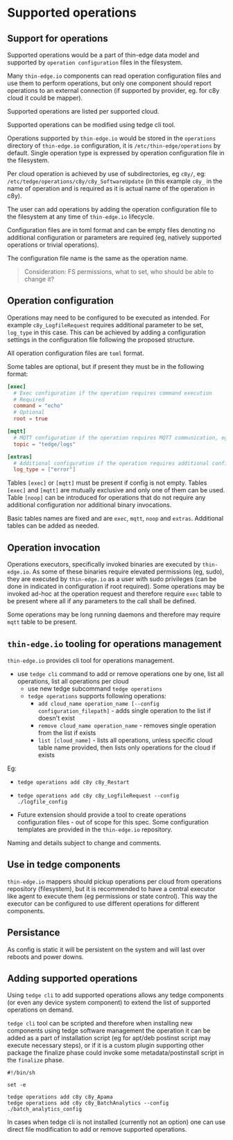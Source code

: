 # Supported operations

## Support for operations

Supported operations would be a part of thin-edge data model and supported by `operation configuration` files in the filesystem.

Many `thin-edge.io` components can read operation configuration files and use them to perform operations, but only one component should report operations to an external connection (if supported by provider, eg. for c8y cloud it could be mapper).

Supported operations are listed per supported cloud.

Supported operations can be modified using tedge cli tool.

Operations supported by `thin-edge.io` would be stored in the `operations` directory of `thin-edge.io` configuration, it is `/etc/thin-edge/operations` by default.
Single operation type is expressed by operation configuration file in the filesystem.


Per cloud operation is achieved by use of subdirectories, eg `c8y/`, eg: `/etc/tedge/operations/c8y/c8y_SoftwareUpdate` (in this example `c8y_` in the name of operation and is required as it is actual name of the operation in c8y).

The user can add operations by adding the operation configuration file to the filesystem at any time of `thin-edge.io` lifecycle.

Configuration files are in toml format and can be empty files denoting no additional configuration or parameters are required (eg, natively supported operations or trivial operations).

The configuration file name is the same as the operation name.

> Consideration: FS permissions, what to set, who should be able to change it?

## Operation configuration

Operations may need to be configured to be executed as intended. For example `c8y_LogfileRequest` requires additional parameter to be set, `log_type` in this case. This can be achieved by adding a configuration settings in the configuration file following the proposed structure.

All operation configuration files are `toml` format.

Some tables are optional, but if present they must be in the following format:

```toml
[exec]
  # Exec configuration if the operation requires command execution
  # Required
  command = "echo"
  # Optional
  root = true

[mqtt]
  # MQTT configuration if the operation requires MQTT communication, eg forwarding message JSON on the bus
  topic = "tedge/logs"

[extras]
  # Additional configuration if the operation requires additional configuration
  log_type = ["error"]
```

Tables `[exec]` or `[mqtt]` must be present if config is not empty.
Tables `[exec]` and `[mqtt]` are mutually exclusive and only one of them can be used.
Table `[noop]` can be introduced for operations that do not require any additional configuration nor additional binary invocations.

Basic tables names are fixed and are `exec`, `mqtt`, `noop` and `extras`. Additional tables can be added as needed.

## Operation invocation

Operations executors, specifically invoked binaries are executed by `thin-edge.io`. As some of these binaries require elevated permissions (eg, sudo), they are executed by `thin-edge.io` as a user with sudo privileges (can be done in indicated in configuration if root required).
Some operations may be invoked ad-hoc at the operation request and therefore require `exec` table to be present where all if any parameters to the call shall be defined.

Some operations may be long running daemons and therefore may require `mqtt` table to be present.

## `thin-edge.io` tooling for operations management

`thin-edge.io` provides cli tool for operations management.

* use `tedge cli` command to add or remove operations one by one, list all operations, list all operations per cloud
  * use new tedge subcommand `tedge operations`
  * `tedge operations` supports following operations:
    * `add cloud_name operation_name [--config configuration_filepath]` - adds single operation to the list if doesn't exist
    * `remove cloud_name operation_name` - removes single operation from the list if exists
    * `list [cloud_name]` - lists all operations, unless specific cloud table name provided, then lists only operations for the cloud if exists

Eg:

* `tedge operations add c8y c8y_Restart`
* `tedge operations add c8y c8y_LogfileRequest --config ./logfile_config`

* Future extension should provide a tool to create operations configuration files - out of scope for this spec. Some configuration templates are provided in the `thin-edge.io` repository.

Naming and details subject to change and comments.

## Use in tedge components

`thin-edge.io` mappers should pickup operations per cloud from operations repository (filesystem), but it is recommended to have a central executor like agent to execute them (eg permissions or state control). This way the executor can be configured to use different operations for different components.

## Persistance

As config is static it will be persistent on the system and will last over reboots and power downs.

## Adding supported operations

Using `tedge cli` to add supported operations allows any tedge components (or even any device system component) to extend the list of supported operations on demand.

`tedge cli` tool can be scripted and therefore when installing new components using tedge software management the operation it can be added as a part of installation script (eg for apt/deb postinst script may execute necessary steps), or if it is a custom plugin supporting other package the finalize phase could invoke some metadata/postinstall script in the `finalize` phase.

```shell
#!/bin/sh

set -e

tedge operations add c8y c8y_Apama
tedge operations add c8y c8y_BatchAnalytics --config ./batch_analytics_config
```

In cases when tedge cli is not installed (currently not an option) one can use direct file modification to add or remove supported operations.
